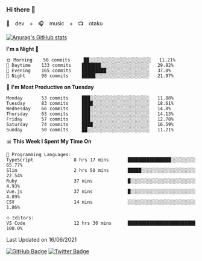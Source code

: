 ### Hi there 👋

🚀　dev　+　🎧　music　+　📺　otaku


[![Anurag's GitHub stats](https://github-readme-stats.vercel.app/api?username=koheitasaka&count_private=true&show_icons=true&theme=monokai)](https://github.com/koheitasaka/github-readme-stats)

<!--START_SECTION:waka-->
**I'm a Night 🦉** 

```text
🌞 Morning    50 commits     ██░░░░░░░░░░░░░░░░░░░░░░░   11.21% 
🌆 Daytime    133 commits    ███████░░░░░░░░░░░░░░░░░░   29.82% 
🌃 Evening    165 commits    █████████░░░░░░░░░░░░░░░░   37.0% 
🌙 Night      98 commits     █████░░░░░░░░░░░░░░░░░░░░   21.97%

```
📅 **I'm Most Productive on Tuesday** 

```text
Monday       53 commits     ███░░░░░░░░░░░░░░░░░░░░░░   11.88% 
Tuesday      83 commits     ████░░░░░░░░░░░░░░░░░░░░░   18.61% 
Wednesday    66 commits     ███░░░░░░░░░░░░░░░░░░░░░░   14.8% 
Thursday     63 commits     ███░░░░░░░░░░░░░░░░░░░░░░   14.13% 
Friday       57 commits     ███░░░░░░░░░░░░░░░░░░░░░░   12.78% 
Saturday     74 commits     ████░░░░░░░░░░░░░░░░░░░░░   16.59% 
Sunday       50 commits     ██░░░░░░░░░░░░░░░░░░░░░░░   11.21%

```


📊 **This Week I Spent My Time On** 

```text
💬 Programming Languages: 
TypeScript               8 hrs 17 mins       ████████████████░░░░░░░░░   65.77% 
Slim                     2 hrs 50 mins       █████░░░░░░░░░░░░░░░░░░░░   22.54% 
Ruby                     37 mins             █░░░░░░░░░░░░░░░░░░░░░░░░   4.93% 
Vue.js                   37 mins             █░░░░░░░░░░░░░░░░░░░░░░░░   4.89% 
CSV                      14 mins             ░░░░░░░░░░░░░░░░░░░░░░░░░   1.86%

🔥 Editors: 
VS Code                  12 hrs 36 mins      █████████████████████████   100.0%

```


 Last Updated on 16/06/2021
<!--END_SECTION:waka-->

[![GitHub Badge](https://img.shields.io/badge/GitHub-100000?style=for-the-badge&logo=github&logoColor=white)](https://github.com/koheitasaka)
[![Twitter Badge](https://img.shields.io/badge/Twitter-1DA1F2?style=for-the-badge&logo=twitter&logoColor=white)](https://twitter.com/sleep_asleep_)
